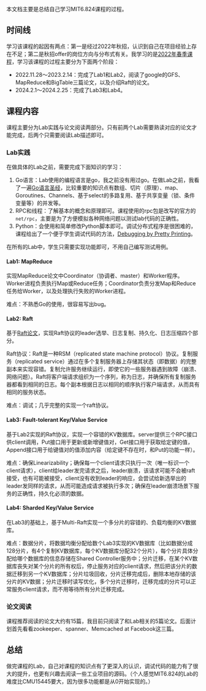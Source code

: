 本文档主要是总结自己学习MIT6.824课程的过程。

## 时间线
学习该课程的起因有两点：第一是经过2022年秋招，认识到自己在项目经验上存在不足；第二是秋招offer的岗位方向与分布式有关。我学习的是[2022年春季课程](http://nil.csail.mit.edu/6.824/2022/schedule.html)，学习该课程的过程主要分为下面两个阶段：
* 2022.11.28～2023.2.14：完成了Lab1和Lab2，阅读了google的GFS、MapReduce和BigTable三篇论文，以及介绍Raft的论文。
* 2024.2.1～2024.2.25：完成了Lab3和Lab4。

## 课程内容
课程主要分为Lab实践与论文阅读两部分。只有前两个Lab需要熟读对应的论文才能完成，后两个只需要阅读Lab描述即可。

### Lab实践
在做具体的Lab之前，需要完成下面知识的学习：
1. Go语言：Lab使用的编程语言是go，我之前没有用过go。在做Lab之前，我看了一遍[Go语言圣经](https://gopl-zh.github.io/)，比较重要的知识点有数组、切片（原理）、map、Goroutines、Channels、基于select的多路复用、基于共享变量（锁、条件变量等）的并发等。
2. RPC和线程：了解基本的概念和原理即可。课程使用的rpc包是改写的官方的```net/rpc```，主要是为了方便模拟各种网络问题以测试lab代码的正确性。
3. Python：会使用和简单修改Python脚本即可。调试分布式程序是很困难的，课程给出了一个便于学生调试代码的方法，[Debugging by Pretty Printing](https://blog.josejg.com/debugging-pretty/)。

在所有的Lab中，学生只需要实现功能即可，不用自己编写测试用例。

#### Lab1: MapReduce
实现MapReduce论文中Coordinator（协调者、master）和Worker程序。Worker进程负责执行Map或Reduce任务；Coordinator负责分发Map和Reduce任务给Worker，以及处理执行失败的Worker进程。

难点：不熟悉Go的使用，很容易写出bug。

#### Lab2: Raft
基于[Raft论文](http://nil.csail.mit.edu/6.824/2022/papers/raft-extended.pdf)，实现Raft协议的leader选举、日志复制、持久化、日志压缩四个部分。

Raft协议：Raft是一种RSM（replicated state machine protocol）协议。复制服务（replicated service）通过在多个复制服务器上存储其状态（即数据）的完整副本来实现容错。复制允许服务继续运行，即使它的一些服务器遇到故障（崩溃、网络问题）。Raft将客户端请求组织为一个序列，称为日志，并确保所有复制服务器都看到相同的日志。每个副本根据日志以相同的顺序执行客户端请求，从而具有相同的服务状态。

难点：调试；几乎完整的实现一个raft协议。

#### Lab3: Fault-tolerant Key/Value Service
基于Lab2实现的Raft协议，实现一个容错的KV数据库。server提供三个RPC接口供client调用，Put接口用于更新或新增键值对，Get接口用于获取给定键的值，Append接口用于给键值对的值添加内容（给定键不存在时，和Put的功能一样）。

难点：确保Linearizability；确保每一个client请求只执行一次（唯一标识一个client请求），client给leader发完请求之后，leader崩溃，该请求可能不会被raft接受，也有可能被接受，client没有收到leader的响应，会尝试给新选举出的leader发同样的请求，从而可能造成请求被执行多次；确保在leader崩溃场景下服务的正确性，持久化必须的数据。

#### Lab4: Sharded Key/Value Service
在Lab3的基础上，基于Multi-Raft实现一个多分片的容错的、负载均衡的KV数据库。

难点：数据分片，将数据均衡分配给数个Lab3实现的KV数据库（比如数据分成128分片，有4个复制KV数据库，每个KV数据库分配32个分片），每个分片具体分配给哪个数据库的信息存储在Shared Controller服务中；分片迁移，在某个KV数据库丧失对某个分片的所有权后，停止服务对应的client请求，然后把该分片的数据迁移到另一个KV数据库；分片垃圾回收，分片迁移完成后，删除本地存储的该分片的KV数据；分片迁移时读写优化，多个分片迁移时，迁移完成的分片可以正常服务client请求，而不用等待所有分片迁移完成。

### 论文阅读
课程推荐阅读的论文大约有15篇，我目前只阅读了和Lab相关的5篇论文。后面计划首先看看zookeeper、spanner、Memcached at Facebook这三篇。

## 总结
做完课程的Lab，自己对课程的知识点有了更深入的认识，调试代码的能力有了很大的提升，也更有兴趣去阅读一些工业项目的源码。（个人感觉MIT6.824的Lab的难度比CMU15445要大，因为很多功能都是从0开始实现的。）
